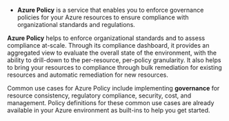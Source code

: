 - **Azure Policy** is a service that enables you to enforce governance policies for your Azure resources to ensure compliance with organizational standards and regulations.

**Azure Policy** helps to enforce organizational standards and to assess compliance at-scale. Through its compliance dashboard, it provides an aggregated view to evaluate the overall state of the environment, with the ability to drill-down to the per-resource, per-policy granularity. It also helps to bring your resources to compliance through bulk remediation for existing resources and automatic remediation for new resources.

Common use cases for Azure Policy include implementing **governance** for resource consistency, regulatory compliance, security, cost, and management. Policy definitions for these common use cases are already available in your Azure environment as built-ins to help you get started.